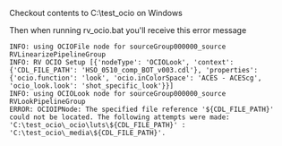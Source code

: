Checkout contents to C:\test_ocio on Windows 

Then when running rv_ocio.bat you'll receive this error message

```
INFO: using OCIOFile node for sourceGroup000000_source RVLinearizePipelineGroup
INFO: RV OCIO Setup [{'nodeType': 'OCIOLook', 'context': {'CDL_FILE_PATH': 'HSO_0510_comp_BOT_v003.cdl'}, 'properties': {'ocio.function': 'look', 'ocio.inColorSpace': 'ACES - ACEScg', 'ocio_look.look': 'shot_specific_look'}}]
INFO: using OCIOLook node for sourceGroup000000_source RVLookPipelineGroup
ERROR: OCIOIPNode: The specified file reference '${CDL_FILE_PATH}' could not be located. The following attempts were made: 'C:\test_ocio\_ocio\luts\${CDL_FILE_PATH}' : 'C:\test_ocio\_media\${CDL_FILE_PATH}'.
```
